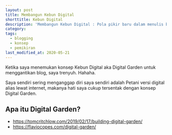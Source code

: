 ```yaml
---
layout: post
title: Membangun Kebun Digital
shorttitle: Kebun Digital
description: 'Membangun Kebun Digital : Pola pikir baru dalam menulis blog, blog ini bukan blog!'
category:
tags:
  - blogging
  - konsep
  - pemikiran
last_modified_at: 2020-05-21
---
```


Ketika saya menemukan konsep Kebun Digital aka Digital Garden untuk menggantikan blog, saya trenyuh. Hahaha.

Saya sendiri sering menganggap diri saya sendiri adalah Petani versi digital alias lewat internet, makanya hati saya cukup tersentak dengan konsep Digital Garden.

## Apa itu Digital Garden?

* https://tomcritchlow.com/2019/02/17/building-digital-garden/
* https://flaviocopes.com/digital-garden/
